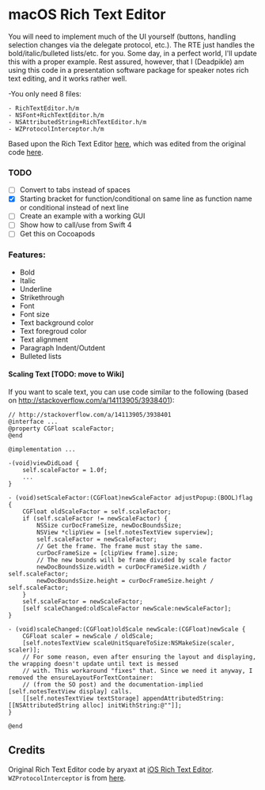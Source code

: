 macOS Rich Text Editor
==================

You will need to implement much of the UI yourself (buttons, handling selection changes via the delegate protocol, etc.). The RTE just handles the bold/italic/bulleted lists/etc. for you. Some day, in a perfect world, I'll update this with a proper example. Rest assured, however, that I (Deadpikle) am using this code in a presentation software package for speaker notes rich text editing, and it works rather well.

-You only need 8 files:

	- RichTextEditor.h/m
	- NSFont+RichTextEditor.h/m
	- NSAttributedString+RichTextEditor.h/m
	- WZProtocolInterceptor.h/m

Based upon the Rich Text Editor [here](https://github.com/Deadpikle/iOS-Rich-Text-Editor), which was edited from the original code [here](https://github.com/aryaxt/iOS-Rich-Text-Editor).

### TODO

- [ ] Convert to tabs instead of spaces
- [x] Starting bracket for function/conditional on same line as function name or conditional instead of next line
- [ ] Create an example with a working GUI
- [ ] Show how to call/use from Swift 4
- [ ] Get this on Cocoapods

### Features:

- Bold
- Italic
- Underline
- Strikethrough
- Font
- Font size
- Text background color
- Text foregroud color
- Text alignment
- Paragraph Indent/Outdent
- Bulleted lists

#### Scaling Text [TODO: move to Wiki]

If you want to scale text, you can use code similar to the following (based on http://stackoverflow.com/a/14113905/3938401):
```
// http://stackoverflow.com/a/14113905/3938401
@interface ...
@property CGFloat scaleFactor;
@end

@implementation ...

-(void)viewDidLoad {
    self.scaleFactor = 1.0f;
    ...
}

- (void)setScaleFactor:(CGFloat)newScaleFactor adjustPopup:(BOOL)flag {
    CGFloat oldScaleFactor = self.scaleFactor;
    if (self.scaleFactor != newScaleFactor) {
        NSSize curDocFrameSize, newDocBoundsSize;
        NSView *clipView = [self.notesTextView superview];
        self.scaleFactor = newScaleFactor;
        // Get the frame. The frame must stay the same.
        curDocFrameSize = [clipView frame].size;
        // The new bounds will be frame divided by scale factor
        newDocBoundsSize.width = curDocFrameSize.width / self.scaleFactor;
        newDocBoundsSize.height = curDocFrameSize.height / self.scaleFactor;
    }
    self.scaleFactor = newScaleFactor;
    [self scaleChanged:oldScaleFactor newScale:newScaleFactor];
}

- (void)scaleChanged:(CGFloat)oldScale newScale:(CGFloat)newScale {
    CGFloat scaler = newScale / oldScale;
    [self.notesTextView scaleUnitSquareToSize:NSMakeSize(scaler, scaler)];
    // For some reason, even after ensuring the layout and displaying, the wrapping doesn't update until text is messed
    // with. This workaround "fixes" that. Since we need it anyway, I removed the ensureLayoutForTextContainer:
    // (from the SO post) and the documentation-implied [self.notesTextView display] calls.
    [[self.notesTextView textStorage] appendAttributedString:[[NSAttributedString alloc] initWithString:@""]];
}

@end
```


Credits
-------------------------

Original Rich Text Editor code by aryaxt at [iOS Rich Text Editor](https://github.com/aryaxt/iOS-Rich-Text-Editor). `WZProtocolInterceptor` is from [here](http://stackoverflow.com/a/18777565/3938401).
